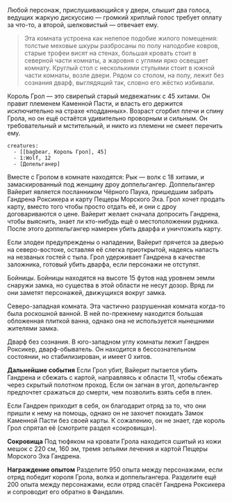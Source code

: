 Любой персонаж, прислушивающийся у двери, слышит два голоса, ведущих жаркую дискуссию — громкий хриплый голос требует оплату за что-то, а второй, шелковистый — отвечает ему. 

> Эта комната устроена как нелепое подобие жилого помещения: толстые меховые шкуры разбросаны по полу наподобие ковров, старые трофеи висят на стенах, большая кровать стоит в северной части комнаты, а жаровня с углями ярко освещает комнату. Круглый стол с несколькими стульями стоит в южной части комнаты, возле двери. Рядом со столом, на полу, лежит без сознания дварф, выглядящий так, словно его жёстко избивали. 

Король Грол — это свирепый старый медвежатник с 45 хитами. Он правит племенем Каменной Пасти, и власть его держится исключительно на страхе «подданных». Возраст сгорбил плечи и спину Грола, но он ещё остаётся удивительно проворным и сильным. Он требовательный и мстительный, и никто из племени не смеет перечить ему. 

```encounter
creatures:
  - [[bagbear, Король Грол], 45]
  - 1:Wolf, 12
  - [Допельганер]
```

Вместе с Гролом в комнате находятся: Рык — волк с 18 хитами, и замаскированный под женщину дроу доппельгангер. Доппельгангер Вайерит является посланником Чёрного Паука, пришедшим забрать Гандрена Роксикера и карту Пещеры Морского Эха. Грол хочет продать карту, вместо того чтобы просто отдать её, и они с дроу договариваются о цене. Вайерит желает сначала допросить Гандрена, чтобы выяснить, знает ли кто-нибудь ещё о местоположении рудника. После этого доппельгангер намерен убить дварфа и уничтожить карту. 

Если злодеи предупреждены о нападении, Вайерит прячется за дверью на северо-востоке, оставляя её слегка приоткрытой, надеясь напасть на незваных гостей с тыла. Грол удерживает Гандрена в качестве заложника, готовый убить дварфа, если персонажи не отступят. 

Бойницы. Бойницы находятся на высоте 15 футов над уровнем земли снаружи замка, но существа в этой области не несут дозор. Вряд ли они заметят персонажей, движущихся вокруг замка. 

Северо-западная комната. Эта частично разрушенная комната когда-то была роскошной ванной. В ней по-прежнему находится большая обложенная плиткой ванна, однако она не используется нынешними жителями замка. 

Дварф без сознания. В юго-западном углу комнаты лежит Гандрен Роксикер, дварф-обыватель. Он находится в бессознательном состоянии, но стабилизирован, и имеет 0 хитов. 

**Дальнейшие события** Если Грол убит, Вайерит пытается убить Гандрена и сбежать с картой, направляясь к области 11, чтобы сбежать через скрытый полотном проход. Если он загнан в угол, допельгангер предпочтет сражаться до смерти, чем позволить взять себя в плен. 

Если Гандрен приходит в себя, он благодарит отряд за то, что они пришли к нему на помощь, однако он не захочет покидать Замок Каменной Пасти без своей карты. К сожалению, он не знает, где король Грол спрятал её (смотрите раздел «сокровища»).

**Сокровища** Под тюфяком на кровати Грола находится сшитый из кожи мешок с 220 см, 160 эм, тремя зельями лечения и картой Пещеры Морского Эха Гандрена. 

**Награждение опытом** Разделите 950 опыта между персонажами, если отряд победит короля Грола, волка и доппельгангера. Разделите ещё 200 опыта между персонажами, если отряд спасёт Гандрена Роксикера и сопроводит его обратно в Фандалин.